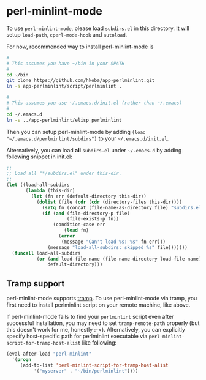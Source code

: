 perl-minlint-mode
====================

To use `perl-minlint-mode`, please load `subdirs.el` in this directory.
It will setup `load-path`, `cperl-mode-hook` and `autoload`.

For now, recommended way to install perl-minlint-mode is

```sh
#
# This assumes you have ~/bin in your $PATH
#
cd ~/bin
git clone https://github.com/hkoba/app-perlminlint.git
ln -s app-perlminlint/script/perlminlint .

#
# This assumes you use ~/.emacs.d/init.el (rather than ~/.emacs)
#
cd ~/.emacs.d
ln -s ../app-perlminlint/elisp perlminlint
```

Then you can setup perl-minlint-mode by adding
`(load "~/.emacs.d/perlminlint/subdirs")`
to your `~/.emacs.d/init.el`.

Alternatively, you can load **all** `subdirs.el` under `~/.emacs.d`
by adding following snippet in init.el:

```lisp
;;
;; Load all "*/subdirs.el" under this-dir.
;;
(let ((load-all-subdirs
       (lambda (this-dir)
         (let (fn err (default-directory this-dir))
           (dolist (file (cdr (cdr (directory-files this-dir))))
             (setq fn (concat (file-name-as-directory file) "subdirs.el"))
             (if (and (file-directory-p file)
                      (file-exists-p fn))
                 (condition-case err
                     (load fn)
                   (error
                    (message "Can't load %s: %s" fn err)))
               (message "load-all-subdirs: skipped %s" file)))))))
  (funcall load-all-subdirs
           (or (and load-file-name (file-name-directory load-file-name))
               default-directory)))
```

Tramp support
--------------------

perl-minlint-mode supports
[tramp](http://www.emacswiki.org/emacs/TrampMode).
To use perl-minlint-mode via tramp, you first need to install
perlminlint script on your remote machine, like above.

If perl-minlint-mode fails to find your `perlminlint` script 
even after successful installation, you may need to set 
`tramp-remote-path` properly
(but this doesn't work for me, honestly :-<).
Alternatively, you can explicitly specify host-specific path for 
perlminlint executable via `perl-minlint-script-for-tramp-host-alist`
like following:

```lisp
(eval-after-load "perl-minlint"
  '(progn
     (add-to-list 'perl-minlint-script-for-tramp-host-alist
		  '("myserver" . "~/bin/perlminlint"))))
```
